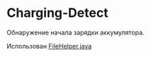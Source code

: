# Charging-Detect
Обнаружение начала зарядки аккумулятора.

Использован [FileHelper.java](https://gist.github.com/r0b0t3d/492f375ec6267a033c23b4ab8ab11e6a)
